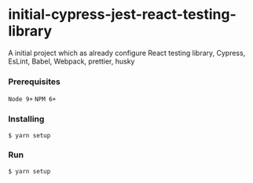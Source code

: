 # initial-cypress-jest-react-testing-library

A initial project which as already configure React testing library, Cypress, EsLint, Babel, Webpack, prettier, husky

### Prerequisites

`Node 9+`
`NPM 6+`

### Installing

```
$ yarn setup
```

### Run

```
$ yarn setup
```
